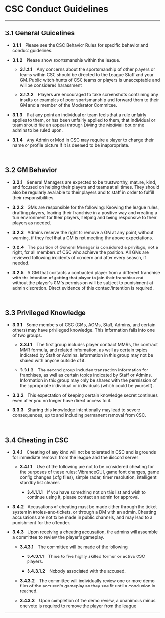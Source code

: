# CSC Conduct Guidelines

---

## 3.1	General Guidelines

- **3.1.1**&emsp;Please see the CSC Behavior Rules for specific behavior and conduct guidelines.

- **3.1.2**&emsp;Please show sportsmanship within the league.

    - **3.1.2.1**&emsp;Any concerns about the sportsmanship of other players or teams within CSC should be directed to the League Staff and your GM. Public witch-hunts of CSC teams or players is unacceptable and will be considered harassment.

    - **3.1.2.2**&emsp;Players are encouraged to take screenshots containing any insults or examples of poor sportsmanship and forward them to their GM and a member of the Moderator Committee.

- **3.1.3**&emsp;If at any point an individual or team feels that a rule unfairly applies to them, or has been unfairly applied to them, that individual or team should file an appeal through DMing the ModMail bot or the admins to be ruled upon.

- **3.1.4**&emsp;Any Admin or Mod in CSC may require a player to change their name or profile picture if it is deemed to be inappropriate.

&emsp;

## 3.2	GM Behavior

- **3.2.1**&emsp;General Managers are expected to be trustworthy, mature, kind, and focused on helping their players and teams at all times. They should also be regularly available to their players and to staff in order to fulfill their responsibilities.

- **3.2.2**&emsp;GMs are responsible for the following: Knowing the league rules, drafting players, leading their franchise in a positive way and creating a fun environment for their players, helping and being responsive to their players as needed.

- **3.2.3**&emsp;Admins reserve the right to remove a GM at any point, without warning, if they feel that a GM is not meeting the above expectations.

- **3.2.4**&emsp;The position of General Manager is considered a privilege, not a right, for all members of CSC who achieve the position. All GMs are reviewed following incidents of concern and after every season, if needed.
- **3.2.5**&emsp;A GM that contacts a contracted player from a different franchise with the intention of getting that player to join their franchise and without the player's GM's permission will be subject to punishment at admin discretion. Direct evidence of this contact/intention is required.

&emsp;

## 3.3	Privileged Knowledge

- **3.3.1**&emsp;Some members of CSC (GMs, AGMs, Staff, Admins, and certain others) may have privileged knowledge. This information falls into one of two groups.

    - **3.3.1.1**&emsp;The first group includes player contract MMRs, the contract MMR formula, and related information, as well as certain topics indicated by Staff or Admins. Information in this group may not be shared with anyone outside of it.

    - **3.3.1.2**&emsp;The second group includes transaction information for franchises, as well as certain topics indicated by Staff or Admins. Information in this group may only be shared with the permission of the appropriate individual or individuals (which could be yourself).

- **3.3.2**&emsp;This expectation of keeping certain knowledge secret continues even after you no longer have direct access to it.

- **3.3.3**&emsp;Sharing this knowledge intentionally may lead to severe consequences, up to and including permanent removal from CSC.

&emsp;

## 3.4	Cheating in CSC

- **3.4.1**&emsp;Cheating of any kind will not be tolerated in CSC and is grounds for immediate removal from the league and the discord server.

    - **3.4.1.1**&emsp;Use of the following are not to be considered cheating for the purposes of these rules: VibranceGUI, game font changes, game config changes (.cfg files), simple radar, timer resolution, intelligent standby list cleaner. 

        - **3.4.1.1.1**&emsp;If you have something not on this list and wish to continue using it, please contact an admin for approval.

- **3.4.2**&emsp;Accusations of cheating must be made either through the ticket system in #roles-and-tickets, or through a DM with an admin. Cheating accusations are not to be made in public channels, and may lead to a punishment for the offender.

- **3.4.3**&emsp;Upon receiving a cheating accusation, the admins will assemble a committee to review the player's gameplay.

    - **3.4.3.1**&emsp;The committee will be made of the following

        - **3.4.3.1.1**&emsp;Three to five highly skilled former or active CSC players.

        - **3.4.3.1.2**&emsp;Nobody associated with the accused.

    - **3.4.3.2**&emsp;The committee will individually review one or more demo files of the accused's gameplay as they see fit until a conclusion is reached.

    - **3.4.3.3**&emsp;Upon completion of the demo review, a unanimous minus one vote is required to remove the player from the league

---

